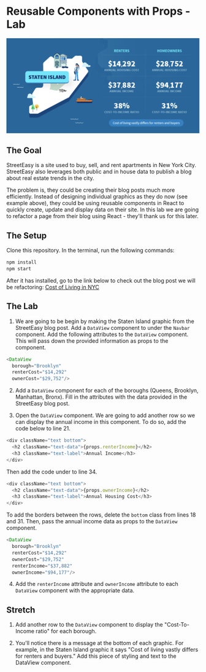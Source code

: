 # Reusable Components with Props - Lab

![street easy](example.png)

## The Goal
StreetEasy is a site used to buy, sell, and rent apartments in New York City. StreetEasy also leverages both public and in house data to publish a blog about real estate trends in the city.

The problem is, they could be creating their blog posts much more efficiently. Instead of designing individual graphics as they do now (see example above), they could be using reusable components in React to quickly create, update and display data on their site. In this lab we are going to refactor a page from their blog using React - they'll thank us for this later.

## The Setup
Clone this repository. In the terminal, run the following commands:

```HTML
npm install
npm start
```

After it has installed, go to the link below to check out the blog post we will be refactoring:
[Cost of Living in NYC](https://streeteasy.com/blog/cost-of-living-nyc-income-housing-all-5-boroughs/)


## The Lab
1. We are going to be begin by making the Staten Island graphic from the StreetEasy blog post. Add a `DataView` component to under the `Navbar` component. Add the following attributes to the `DataView` component. This will pass down the provided information as props to the component.

```javascript
<DataView
  borough="Brooklyn"
  renterCost="$14,292"
  ownerCost="$29,752"/>
```

2. Add a `DataView` component for each of the boroughs (Queens, Brooklyn, Manhattan, Bronx). Fill in the attributes with the data provided in the StreetEasy blog post.

3. Open the `DataView` component. We are going to add another row so we can display the annual income in this component. To do so, add the code below to line 21.

```javascript
<div className="text bottom">
  <h2 className="text-data">{props.renterIncome}</h2>
  <h3 className="text-label">Annual Income</h3>
</div>
```

Then add the code under to line 34.

```javascript
<div className="text bottom">
  <h2 className="text-data">{props.ownerIncome}</h2>
  <h3 className="text-label">Annual Housing Cost</h3>
</div>
```

To add the borders between the rows, delete the `bottom` class from lines 18 and 31. Then, pass the annual income data as props to the `DataView` component.

```javascript
<DataView
  borough="Brooklyn"
  renterCost="$14,292"
  ownerCost="$29,752"
  renterIncome="$37,882"
  ownerIncome="$94,177"/>
```

4. Add the `renterIncome` attribute and `ownerIncome` attribute to each `DataView` component with the appropriate data.

## Stretch

1. Add another row to the `DataView` component to display the "Cost-To-Income ratio" for each borough.

2. You'll notice there is a message at the bottom of each graphic. For example, in the Staten Island graphic it says "Cost of living vastly differs for renters and buyers." Add this piece of styling and text to the DataView component.

